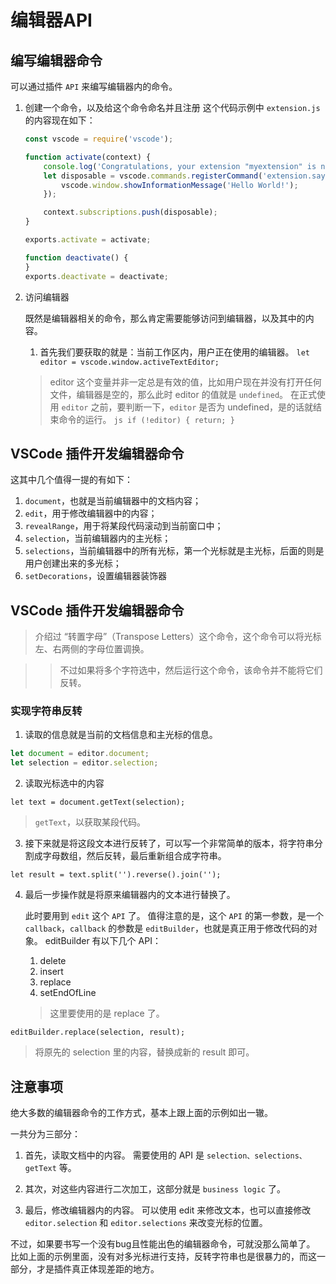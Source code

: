 # 编辑器API

## 编写编辑器命令

可以通过插件 `API` 来编写编辑器内的命令。

1. 创建一个命令，以及给这个命令命名并且注册
    这个代码示例中 `extension.js` 的内容现在如下：

    ```js
    const vscode = require('vscode');

    function activate(context) {
        console.log('Congratulations, your extension "myextension" is now active!');
        let disposable = vscode.commands.registerCommand('extension.sayHello', function () {
            vscode.window.showInformationMessage('Hello World!');
        });

        context.subscriptions.push(disposable);
    }

    exports.activate = activate;

    function deactivate() {
    }
    exports.deactivate = deactivate;
    ```

2. 访问编辑器

    既然是编辑器相关的命令，那么肯定需要能够访问到编辑器，以及其中的内容。
    1. 首先我们要获取的就是：当前工作区内，用户正在使用的编辑器。
        `let editor = vscode.window.activeTextEditor;`
    
    > editor 这个变量并非一定总是有效的值，比如用户现在并没有打开任何文件，编辑器是空的，那么此时 editor 的值就是 `undefined`。
    > 在正式使用 `editor` 之前，要判断一下，`editor` 是否为 undefined，是的话就结束命令的运行。
        ```js
        if (!editor) {
            return;
        }
        ```

## VSCode 插件开发编辑器命令

这其中几个值得一提的有如下：

1. `document`，也就是当前编辑器中的文档内容；
2. `edit`，用于修改编辑器中的内容；
3. `revealRange`，用于将某段代码滚动到当前窗口中；
4. `selection`，当前编辑器内的主光标；
5. `selections`，当前编辑器中的所有光标，第一个光标就是主光标，后面的则是用户创建出来的多光标；
6. `setDecorations`，设置编辑器装饰器

## VSCode 插件开发编辑器命令

> 介绍过 “转置字母”（Transpose Letters）这个命令，这个命令可以将光标左、右两侧的字母位置调换。

> > 不过如果将多个字符选中，然后运行这个命令，该命令并不能将它们反转。

### 实现字符串反转

1. 读取的信息就是当前的文档信息和主光标的信息。

```js
let document = editor.document;
let selection = editor.selection;
```

2. 读取光标选中的内容

`let text = document.getText(selection);`

> `getText`，以获取某段代码。

3. 接下来就是将这段文本进行反转了，可以写一个非常简单的版本，将字符串分割成字母数组，然后反转，最后重新组合成字符串。

`let result = text.split('').reverse().join('');`

4. 最后一步操作就是将原来编辑器内的文本进行替换了。

    此时要用到 `edit` 这个 `API` 了。
    值得注意的是，这个 `API` 的第一参数，是一个 `callback`，`callback` 的参数是 `editBuilder`，也就是真正用于修改代码的对象。
    editBuilder 有以下几个 API：

    1. delete
    2. insert
    3. replace
    4. setEndOfLine

    > 这里要使用的是 replace 了。

`editBuilder.replace(selection, result);`

> 将原先的 selection 里的内容，替换成新的 result 即可。

## 注意事项

绝大多数的编辑器命令的工作方式，基本上跟上面的示例如出一辙。

一共分为三部分：

1. 首先，读取文档中的内容。
    需要使用的 API 是 `selection、selections、getText` 等。
2. 其次，对这些内容进行二次加工，这部分就是 `business logic` 了。

3. 最后，修改编辑器内的内容。
    可以使用 edit 来修改文本，也可以直接修改 `editor.selection` 和 `editor.selections` 来改变光标的位置。

不过，如果要书写一个没有bug且性能出色的编辑器命令，可就没那么简单了。
比如上面的示例里面，没有对多光标进行支持，反转字符串也是很暴力的，而这一部分，才是插件真正体现差距的地方。

